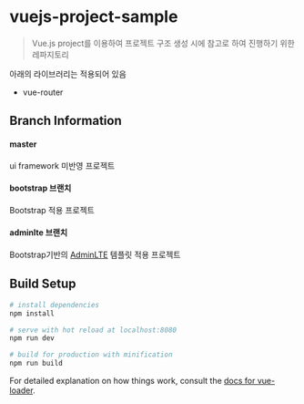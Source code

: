 # vuejs-project-sample

> Vue.js project를 이용하여 프로젝트 구조 생성 시에 참고로 하여 진행하기 위한 레파지토리

아래의 라이브러리는 적용되어 있음
- vue-router

    
## Branch Information
#### master
ui framework 미반영 프로젝트

#### bootstrap 브랜치
Bootstrap 적용 프로젝트 

#### adminlte 브랜치
Bootstrap기반의 [AdminLTE](https://adminlte.io/) 템플릿 적용 프로젝트  
    

## Build Setup

``` bash
# install dependencies
npm install

# serve with hot reload at localhost:8080
npm run dev

# build for production with minification
npm run build
```

For detailed explanation on how things work, consult the [docs for vue-loader](http://vuejs.github.io/vue-loader).
